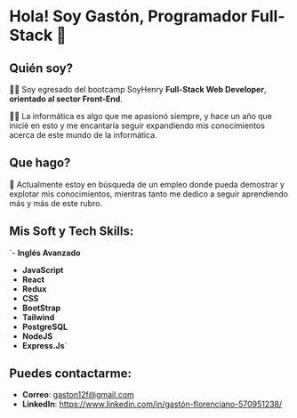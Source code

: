 # Hola! Soy Gastón, Programador Full-Stack 👋

## Quién soy?

👨‍🎓 Soy egresado del bootcamp SoyHenry **Full-Stack Web Developer**, **orientado al sector Front-End**.

👨‍💻 La informática es algo que me apasionó siempre, y hace un año que inicié en esto y me encantaría seguir expandiendo mis conocimientos acerca de este mundo de la informática.

## Que hago?

🔎 Actualmente estoy en búsqueda de un empleo donde pueda demostrar y explotar mis conocimientos, mientras tanto me dedico a seguir aprendiendo más y más de este rubro.

## Mis Soft y Tech Skills:

`- **Inglés Avanzado**
- **JavaScript**
- **React**
- **Redux**
- **CSS**
- **BootStrap**
- **Tailwind**
- **PostgreSQL**
- **NodeJS**
- **Express.Js**`

## Puedes contactarme:

- **Correo**: gaston12f@gmail.com
- **LinkedIn**: https://www.linkedin.com/in/gastón-florenciano-570951238/
